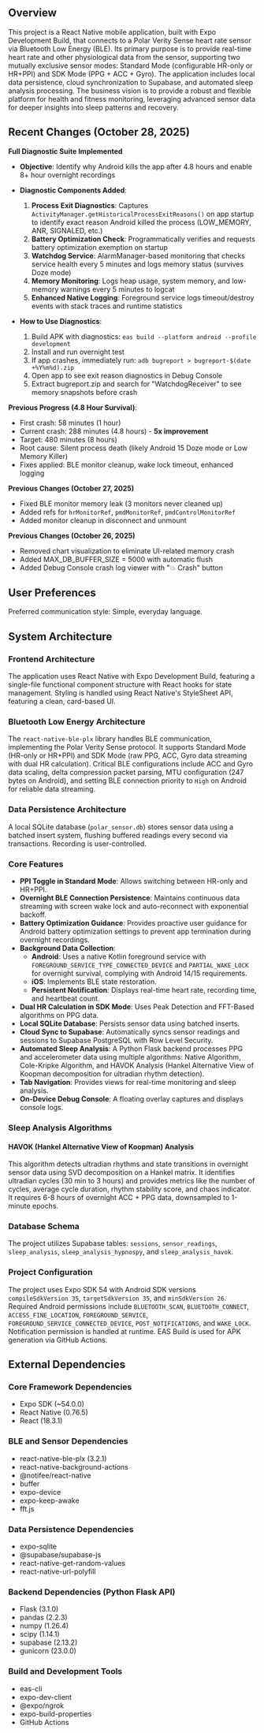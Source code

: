 ## Overview

This project is a React Native mobile application, built with Expo Development Build, that connects to a Polar Verity Sense heart rate sensor via Bluetooth Low Energy (BLE). Its primary purpose is to provide real-time heart rate and other physiological data from the sensor, supporting two mutually exclusive sensor modes: Standard Mode (configurable HR-only or HR+PPI) and SDK Mode (PPG + ACC + Gyro). The application includes local data persistence, cloud synchronization to Supabase, and automated sleep analysis processing. The business vision is to provide a robust and flexible platform for health and fitness monitoring, leveraging advanced sensor data for deeper insights into sleep patterns and recovery.

## Recent Changes (October 28, 2025)

**Full Diagnostic Suite Implemented**
- **Objective**: Identify why Android kills the app after 4.8 hours and enable 8+ hour overnight recordings
- **Diagnostic Components Added**:
  1. **Process Exit Diagnostics**: Captures `ActivityManager.getHistoricalProcessExitReasons()` on app startup to identify exact reason Android killed the process (LOW_MEMORY, ANR, SIGNALED, etc.)
  2. **Battery Optimization Check**: Programmatically verifies and requests battery optimization exemption on startup
  3. **Watchdog Service**: AlarmManager-based monitoring that checks service health every 5 minutes and logs memory status (survives Doze mode)
  4. **Memory Monitoring**: Logs heap usage, system memory, and low-memory warnings every 5 minutes to logcat
  5. **Enhanced Native Logging**: Foreground service logs timeout/destroy events with stack traces and runtime statistics

- **How to Use Diagnostics**:
  1. Build APK with diagnostics: `eas build --platform android --profile development`
  2. Install and run overnight test
  3. If app crashes, immediately run: `adb bugreport > bugreport-$(date +%Y%m%d).zip`
  4. Open app to see exit reason diagnostics in Debug Console
  5. Extract bugreport.zip and search for "WatchdogReceiver" to see memory snapshots before crash

**Previous Progress (4.8 Hour Survival)**:
- First crash: 58 minutes (1 hour)
- Current crash: 288 minutes (4.8 hours) - **5x improvement**
- Target: 480 minutes (8 hours)
- Root cause: Silent process death (likely Android 15 Doze mode or Low Memory Killer)
- Fixes applied: BLE monitor cleanup, wake lock timeout, enhanced logging

**Previous Changes (October 27, 2025)**
- Fixed BLE monitor memory leak (3 monitors never cleaned up)
- Added refs for `hrMonitorRef`, `pmdMonitorRef`, `pmdControlMonitorRef`
- Added monitor cleanup in disconnect and unmount

**Previous Changes (October 26, 2025)**
- Removed chart visualization to eliminate UI-related memory crash
- Added MAX_DB_BUFFER_SIZE = 5000 with automatic flush
- Added Debug Console crash log viewer with "💥 Crash" button

## User Preferences

Preferred communication style: Simple, everyday language.

## System Architecture

### Frontend Architecture

The application uses React Native with Expo Development Build, featuring a single-file functional component structure with React hooks for state management. Styling is handled using React Native's StyleSheet API, featuring a clean, card-based UI.

### Bluetooth Low Energy Architecture

The `react-native-ble-plx` library handles BLE communication, implementing the Polar Verity Sense protocol. It supports Standard Mode (HR-only or HR+PPI) and SDK Mode (raw PPG, ACC, Gyro data streaming with dual HR calculation). Critical BLE configurations include ACC and Gyro data scaling, delta compression packet parsing, MTU configuration (247 bytes on Android), and setting BLE connection priority to `High` on Android for reliable data streaming.

### Data Persistence Architecture

A local SQLite database (`polar_sensor.db`) stores sensor data using a batched insert system, flushing buffered readings every second via transactions. Recording is user-controlled.


### Core Features

-   **PPI Toggle in Standard Mode**: Allows switching between HR-only and HR+PPI.
-   **Overnight BLE Connection Persistence**: Maintains continuous data streaming with screen wake lock and auto-reconnect with exponential backoff.
-   **Battery Optimization Guidance**: Provides proactive user guidance for Android battery optimization settings to prevent app termination during overnight recordings.
-   **Background Data Collection**:
    -   **Android**: Uses a native Kotlin foreground service with `FOREGROUND_SERVICE_TYPE_CONNECTED_DEVICE` and `PARTIAL_WAKE_LOCK` for overnight survival, complying with Android 14/15 requirements.
    -   **iOS**: Implements BLE state restoration.
    -   **Persistent Notification**: Displays real-time heart rate, recording time, and heartbeat count.
-   **Dual HR Calculation in SDK Mode**: Uses Peak Detection and FFT-Based algorithms on PPG data.
-   **Local SQLite Database**: Persists sensor data using batched inserts.
-   **Cloud Sync to Supabase**: Automatically syncs sensor readings and sessions to Supabase PostgreSQL with Row Level Security.
-   **Automated Sleep Analysis**: A Python Flask backend processes PPG and accelerometer data using multiple algorithms: Native Algorithm, Cole-Kripke Algorithm, and HAVOK Analysis (Hankel Alternative View of Koopman decomposition for ultradian rhythm detection).
-   **Tab Navigation**: Provides views for real-time monitoring and sleep analysis.
-   **On-Device Debug Console**: A floating overlay captures and displays console logs.

### Sleep Analysis Algorithms

#### HAVOK (Hankel Alternative View of Koopman) Analysis
This algorithm detects ultradian rhythms and state transitions in overnight sensor data using SVD decomposition on a Hankel matrix. It identifies ultradian cycles (30 min to 3 hours) and provides metrics like the number of cycles, average cycle duration, rhythm stability score, and chaos indicator. It requires 6-8 hours of overnight ACC + PPG data, downsampled to 1-minute epochs.

### Database Schema

The project utilizes Supabase tables: `sessions`, `sensor_readings`, `sleep_analysis`, `sleep_analysis_hypnospy`, and `sleep_analysis_havok`.

### Project Configuration

The project uses Expo SDK 54 with Android SDK versions `compileSdkVersion 35`, `targetSdkVersion 35`, and `minSdkVersion 26`. Required Android permissions include `BLUETOOTH_SCAN`, `BLUETOOTH_CONNECT`, `ACCESS_FINE_LOCATION`, `FOREGROUND_SERVICE`, `FOREGROUND_SERVICE_CONNECTED_DEVICE`, `POST_NOTIFICATIONS`, and `WAKE_LOCK`. Notification permission is handled at runtime. EAS Build is used for APK generation via GitHub Actions.

## External Dependencies

### Core Framework Dependencies

-   Expo SDK (~54.0.0)
-   React Native (0.76.5)
-   React (18.3.1)

### BLE and Sensor Dependencies

-   react-native-ble-plx (3.2.1)
-   react-native-background-actions
-   @notifee/react-native
-   buffer
-   expo-device
-   expo-keep-awake
-   fft.js

### Data Persistence Dependencies

-   expo-sqlite
-   @supabase/supabase-js
-   react-native-get-random-values
-   react-native-url-polyfill

### Backend Dependencies (Python Flask API)

-   Flask (3.1.0)
-   pandas (2.2.3)
-   numpy (1.26.4)
-   scipy (1.14.1)
-   supabase (2.13.2)
-   gunicorn (23.0.0)

### Build and Development Tools

-   eas-cli
-   expo-dev-client
-   @expo/ngrok
-   expo-build-properties
-   GitHub Actions